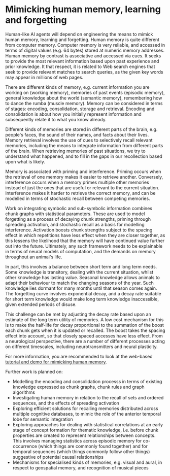 # Mimicking human memory, learning and forgetting
Human-like AI agents will depend on engineering the means to mimick human memory, learning and forgetting. Human memory is quite different from computer memory. Computer memory is very reliable, and accessed in terms of digital values (e.g. 64 bytes) stored at numeric
memory addresses. Human memory by contrast is associative and accessed via cues. It seeks to provide the most relevant information based upon past experience and prior knowledge. It that respect, it is related to Web search engines that seek to provide relevant matches to search queries, as the given key words may appear in millions of web pages.

There are different kinds of memory, e.g. current information you are working on (working memory), memories of past events (episodic memory), general knowledge about the world (semantic memory), remembering how to dance the rumba (muscle memory). Memory can be considered in terms of stages: encoding, consolidation, storage and retrieval. Encoding and consolidation is about how you initially represent information and subsequently relate it to what you know already.

Different kinds of memories are stored in different parts of the brain, e.g. people's faces, the sound of their names, and facts about their lives. Memory retrieval involves the use of cues to selectively recall relevant memories, including the means to integrate information from different parts of the brain. When retrieving memories of past situations, we try to understand what happened, and to fill in the gaps in our recollection based upon what is likely.

Memory is associated with priming and interference. Priming occurs when the retrieval of one memory makes it easier to retrieve another. Conversely, interference occurs when a memory primes multiple other memories instead of just the ones that are useful or relevant to the current situation. Interference makes it harder to retrieve the correct memory, and can be modelled in terms of stochastic recall between competing memories.

Work on integrating symbolic and sub-symbolic information combines chunk graphs with statistical parameters. These are used to model forgetting as a process of decaying chunk strengths, priming through spreading activation, and stochastic recall as a basis for modelling interference. Activation boosts chunk strengths subject to the spacing effect in which repetitions have less effect when they are closer together, as this lessens the likelihood that the memory will have continued value further out into the future. Ultimately, any such framework needs to be explainable in terms of neural models of computation, and the demands on memory throughout an animal's life.

In part, this involves a balance between short term and long term needs. Some knowledge is transitory, dealing with the current situation, whilst other knowledge has lasting value. Seasonal knowledge allows animals to adapt their behaviour to match the changing seasons of the year. Such knowledge lies dormant for many months until that season comes again. The forgetting curve involves exponential decay, and a decay rate suitable for short term knowledge would make long term knowledge inaccessible, given extended periods of disuse.

This challenge can be met by adjusting the decay rate based upon an estimate of the long term utility of memories. A low cost mechanism for this is to make the half-life for decay proportional to the summation of the boost each chunk gets when it is updated or recalled.  The boost takes the spacing effect into account, so that closely spaced accesses have less effect. From a neurological perspective, there are a number of different processes acting on different timescales, including neurotransmitters and neural plasticity.

For more information, you are recommended to look at the web-based [tutorial and demo for mimicking human memory](https://www.w3.org/Data/demos/chunks/memory/).

Further work is planned on:

* Modelling the encoding and consolidation processs in terms of existing knowledge expressed as chunk graphs, chunk rules and graph algorithms
* Investigating human memory in relation to the recall of sets and ordered sequences, and the effects of spreading activation
* Exploring efficient solutions for recalling memories distributed across multiple cognitive databases, to mimic the role of the anterior temporal lobe for semantic integration
* Exploring approaches for dealing with statistical correlations at an early stage of concept formation for thematic knowledge, i.e. before chunk properties are created to represent relationships between concepts. This involves managing statistics across episodic memory for co-occurrence (which things are commonly found together) and for temporal sequences (which things commonly follow other things) suggestive of potential causal relationships
* Mechanisms for specialised kinds of memories, e.g. visual and aural, in respect to geospatial memory, and recognition of musical pieces
